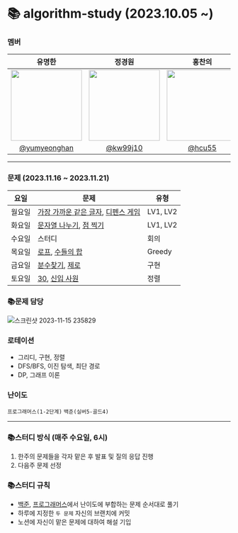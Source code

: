 # 📚 algorithm-study (2023.10.05 ~)
### 멤버
|      유명한       |          정경원         |       홍찬의         |                                                                                                               
| :------------------------------------------------------------------------------: | :---------------------------------------------------------------------------------------------------------------------------------------------------: | :---------------------------------------------------------------------------------------------------------------------------------------------------------------------------------------------------: |
|   <img width="160px" src="https://avatars.githubusercontent.com/u/75025163?v=4.png" />    |            <img width="160px" src="https://avatars.githubusercontent.com/u/103038606?v=4.png" />              |                   <img width="160px" src="https://avatars.githubusercontent.com/u/75023467?v=4.png"/>   |
|   [@yumyeonghan](https://github.com/yumyeonghan)   |  [@kw99j10](https://github.com/kw99j10 )    | [@hcu55](https://github.com/hcu55)  |

<hr>

### 문제 (2023.11.16 ~ 2023.11.21) 
| 요일   | 문제         | 유형|
|--------|--------------|----|
| 월요일 | [가장 가까운 같은 글자](https://school.programmers.co.kr/learn/courses/30/lessons/142086), [디펜스 게임](https://school.programmers.co.kr/learn/courses/30/lessons/142085)   | LV1, LV2   |
| 화요일 | [문자열 나누기](https://school.programmers.co.kr/learn/courses/30/lessons/140108), [점 찍기](https://school.programmers.co.kr/learn/courses/30/lessons/140107)   | LV1, LV2    |
| 수요일 | 스터디   | 회의    |
| 목요일 | [로프](https://www.acmicpc.net/problem/2217), [수들의 합](https://www.acmicpc.net/problem/1789)   |  Greedy  |
| 금요일 | [분수찾기](https://www.acmicpc.net/problem/1193), [제로](https://www.acmicpc.net/problem/10773)   | 구현  |
| 토요일 | [30](https://www.acmicpc.net/problem/10610), [신입 사원](https://www.acmicpc.net/problem/1946)   | 정렬 |



### 📚문제 담당

![스크린샷 2023-11-15 235829](https://github.com/k-algorithm-study/algorithm-study/assets/103038606/dbdcd237-b08f-4225-8c9b-9d5251862bc3)


### 로테이션
- 그리디, 구현, 정렬
- DFS/BFS, 이진 탐색, 최단 경로
- DP, 그래프 이론


### 난이도
`프로그래머스(1-2단계)`
`백준(실버5-골드4)`

<hr>

### 📚스터디 방식 (매주 수요일, 6시)
1. 한주의 문제들을 각자 맡은 후 발표 및 질의 응답 진행
2. 다음주 문제 선정 

### 📚스터디 규칙
- [백준](https://www.acmicpc.net/problem/tags), [프로그래머스](https://school.programmers.co.kr/learn/challenges?order=recent&page=1&levels=2)에서 난이도에 부합하는 문제 순서대로 풀기
- 하루에 지정한 `두 문제` 자신의 브랜치에 커밋
- 노션에 자신이 맡은 문제에 대하여 해설 기입
